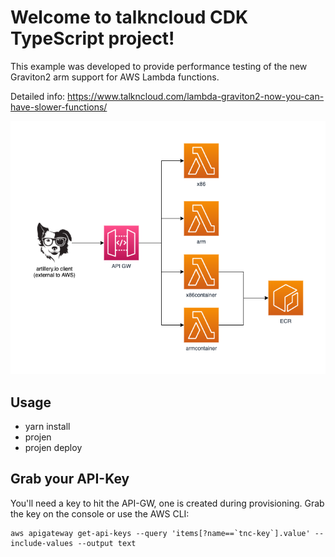 # Welcome to talkncloud CDK TypeScript project!

This example was developed to provide performance testing of the new Graviton2 arm support for AWS Lambda functions.

Detailed info: https://www.talkncloud.com/lambda-graviton2-now-you-can-have-slower-functions/

![](design.png)

## Usage
* yarn install
* projen
* projen deploy

## Grab your API-Key
You'll need a key to hit the API-GW, one is created during provisioning. Grab the key on the console or use the AWS CLI:

```
aws apigateway get-api-keys --query 'items[?name==`tnc-key`].value' --include-values --output text
```